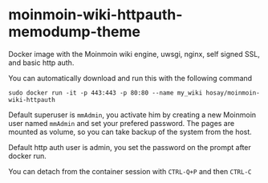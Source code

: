 moinmoin-wiki-httpauth-memodump-theme
=============

Docker image with the Moinmoin wiki engine, uwsgi, nginx, self signed SSL, and basic http auth.

You can automatically download and run this with the following command
    
    sudo docker run -it -p 443:443 -p 80:80 --name my_wiki hosay/moinmoin-wiki-httpauth
    
Default superuser is `mmAdmin`, you activate him by creating a new Moinmoin user named `mmAdmin` and set your prefered password.
The pages are mounted as volume, so you can take backup of the system from the host.

Default http auth user is admin, you set the password on the prompt after docker run.

You can detach from the container session with `CTRL-Q+P` and then `CTRL-C`
